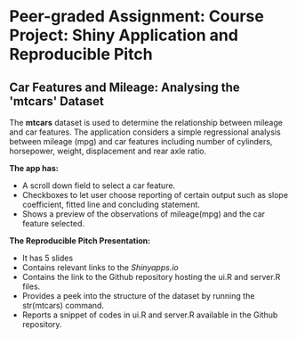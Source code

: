 <h1> Peer-graded Assignment: Course Project: Shiny Application and Reproducible Pitch </h1>
  <h2> Car Features and Mileage: Analysing the 'mtcars' Dataset </h2>

The **mtcars** dataset is used to determine the relationship between mileage and car features.
The application considers a simple regressional analysis between mileage (mpg) and car features including number of cylinders, horsepower, weight, displacement and rear axle ratio.  

**The app has:**
- A scroll down field to select a car feature.
- Checkboxes to let user choose reporting of certain output such as slope coefficient, fitted line and concluding statement.
- Shows a preview of the observations of mileage(mpg) and the car feature selected.

**The Reproducible Pitch Presentation:**
- It has 5 slides
- Contains relevant links to the *Shinyapps.io*
- Contains the link to the Github repository hosting the ui.R and server.R files.
- Provides a peek into the structure of the dataset by running the str(mtcars) command.
- Reports a snippet of codes in ui.R and server.R available in the Github repository.
